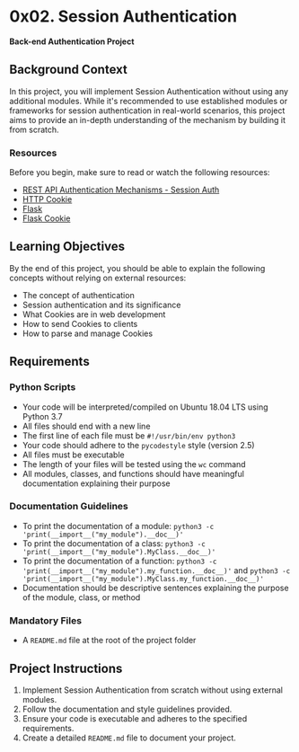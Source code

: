 # 0x02. Session Authentication

**Back-end Authentication Project**

## Background Context

In this project, you will implement Session Authentication without using any additional modules. While it's recommended to use established modules or frameworks for session authentication in real-world scenarios, this project aims to provide an in-depth understanding of the mechanism by building it from scratch.

### Resources

Before you begin, make sure to read or watch the following resources:

- [REST API Authentication Mechanisms - Session Auth](https://www.youtube.com/watch?v=501dpx2IjGY)
- [HTTP Cookie](https://developer.mozilla.org/en-US/docs/Web/HTTP/Headers/Cookie)
- [Flask](https://palletsprojects.com/p/flask/)
- [Flask Cookie](https://flask.palletsprojects.com/en/1.1.x/quickstart/#cookies)

## Learning Objectives

By the end of this project, you should be able to explain the following concepts without relying on external resources:

- The concept of authentication
- Session authentication and its significance
- What Cookies are in web development
- How to send Cookies to clients
- How to parse and manage Cookies

## Requirements

### Python Scripts

- Your code will be interpreted/compiled on Ubuntu 18.04 LTS using Python 3.7
- All files should end with a new line
- The first line of each file must be `#!/usr/bin/env python3`
- Your code should adhere to the `pycodestyle` style (version 2.5)
- All files must be executable
- The length of your files will be tested using the `wc` command
- All modules, classes, and functions should have meaningful documentation explaining their purpose

### Documentation Guidelines

- To print the documentation of a module: `python3 -c 'print(__import__("my_module").__doc__)'`
- To print the documentation of a class: `python3 -c 'print(__import__("my_module").MyClass.__doc__)'`
- To print the documentation of a function: `python3 -c 'print(__import__("my_module").my_function.__doc__)'` and `python3 -c 'print(__import__("my_module").MyClass.my_function.__doc__)'`
- Documentation should be descriptive sentences explaining the purpose of the module, class, or method

### Mandatory Files

- A `README.md` file at the root of the project folder

## Project Instructions

1. Implement Session Authentication from scratch without using external modules.
2. Follow the documentation and style guidelines provided.
3. Ensure your code is executable and adheres to the specified requirements.
4. Create a detailed `README.md` file to document your project.
